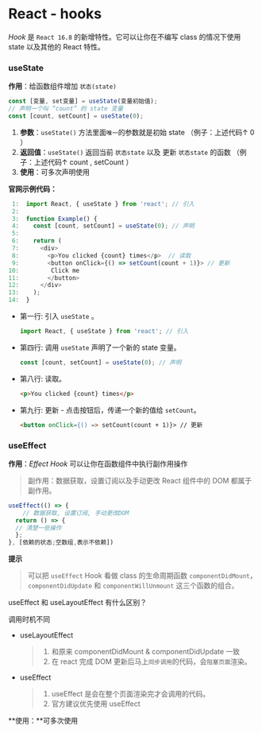 # React - hooks

*Hook* 是 `React 16.8` 的新增特性。它可以让你在不编写 class 的情况下使用 state 以及其他的 React 特性。



### useState

**作用**：给函数组件增加 `状态(state)`

```js
const [变量, set变量] = useState(变量初始值);
// 声明一个叫 “count” 的 state 变量
const [count, setCount] = useState(0);
```

1. **参数**：`useState()` 方法里面`唯一`的参数就是初始 state （例子：上述代码↑ 0 ）
2. **返回值**：`useState()` 返回当前 `状态state` 以及 更新 `状态state` 的函数 （例子：上述代码↑ count ,  setCount ）
3. **使用**：可多次声明使用



**官网示例代码：**

```js
 1:  import React, { useState } from 'react'; // 引入
 2:
 3:  function Example() {
 4:    const [count, setCount] = useState(0); // 声明
 5:
 6:    return (
 7:      <div>
 8:        <p>You clicked {count} times</p>  // 读取
 9:        <button onClick={() => setCount(count + 1)}> // 更新
10:         Click me
11:        </button>
12:      </div>
13:    );
14:  }
```

- 第一行: 引入 `useState` 。

  ```js
  import React, { useState } from 'react'; // 引入
  ```

- 第四行: 调用 `useState`  声明了一个新的 state 变量。

  ```js
  const [count, setCount] = useState(0); // 声明
  ```

- 第八行: 读取。

  ```html
  <p>You clicked {count} times</p> 
  ```

- 第九行: 更新 - 点击按钮后，传递一个新的值给 `setCount`。

  ```html
  <button onClick={() => setCount(count + 1)}> // 更新
  ```





### useEffect

**作用**：*Effect Hook* 可以让你在函数组件中执行副作用操作

> 副作用：数据获取，设置订阅以及手动更改 React 组件中的 DOM 都属于副作用。

```js
useEffect(() => {
	// 数据获取, 设置订阅, 手动更改DOM 
  return () => {
  // 清楚一些操作
  };
}, [依赖的状态;空数组,表示不依赖])
```

**提示**

> 可以把 `useEffect` Hook 看做 class 的生命周期函数 `componentDidMount`，`componentDidUpdate` 和 `componentWillUnmount` 这三个函数的组合。

useEffect 和 useLayoutEffect 有什么区别？

调用时机不同

- useLayoutEffect

  > 1. 和原来 componentDidMount & componentDidUpdate 一致
  > 2. 在 react 完成 DOM 更新后马上`同步调用`的代码，会`阻塞页面`渲染。

  

- useEffect

  > 1. useEffect 是会在整个页面渲染完才会调用的代码。
  > 2. 官方建议优先使用 useEffect



**使用：**可多次使用



